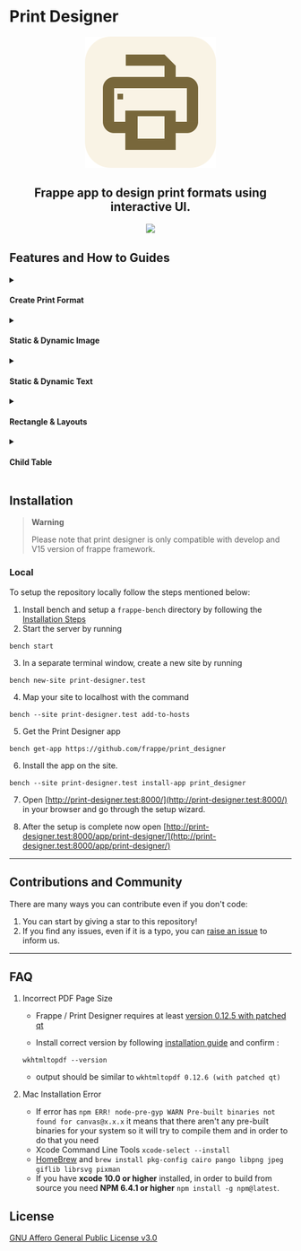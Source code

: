 # Print Designer
<div align="center" markdown="1">

![ Print Designer Logo ](print_designer/public/images/print-designer-logo.svg)

</div>
<div align="center" markdown="1" >

## Frappe app to design print formats using interactive UI.

![](https://github.com/frappe/print_designer/assets/39730881/aa62d2e2-e25e-4803-afbc-d3eaf1e4840f)

</div>

## Features and How to Guides
<details>
<summary><h4>Create Print Format</h4></summary>

#### Using Awesomebar

https://github.com/frappe/print_designer/assets/39730881/913649cf-84f6-4284-b373-0997aaa3e356

#### Using Print Page

https://github.com/frappe/print_designer/assets/39730881/502a3e29-8bb5-4ec7-bfda-eaa85505acec
</details>
<details>
<summary><h4>Static & Dynamic Image</h4></summary>

#### Static Image

https://github.com/frappe/print_designer/assets/39730881/4d73d720-2de4-4d0a-9435-f924b8de3b7e

#### Dynamic Image

https://github.com/frappe/print_designer/assets/39730881/c22df30b-9e91-4e1c-9a73-51d85c149412

</details>
<details>
<summary><h4>Static & Dynamic Text</h4></summary>

#### Dynamic Text

https://github.com/frappe/print_designer/assets/39730881/e1c5a970-8df4-443d-828f-a5513fad41df

#### Static Text

https://github.com/frappe/print_designer/assets/39730881/de629a8e-fbec-4449-8e03-f08346ffe460

</details>
<details>
<summary><h4>Rectangle & Layouts</h4></summary>

#### Rectangle

https://github.com/frappe/print_designer/assets/39730881/cc3e64ce-285d-4a60-b249-a4b6dd4d2ce0

</details>
<details>
<summary><h4>Child Table</h4></summary>

https://github.com/frappe/print_designer/assets/39730881/b9cb5db7-1336-475c-9d82-d20c3a6a903e

</details>

## Installation
> **Warning**
>
> Please note that print designer is only compatible with develop and V15 version of frappe framework.
### Local

To setup the repository locally follow the steps mentioned below:

1. Install bench and setup a `frappe-bench` directory by following the [Installation Steps](https://frappeframework.com/docs/user/en/installation)
2. Start the server by running 
```
bench start
```
3. In a separate terminal window, create a new site by running 
```
bench new-site print-designer.test
```
4. Map your site to localhost with the command 
```
bench --site print-designer.test add-to-hosts
```
5. Get the Print Designer app
```
bench get-app https://github.com/frappe/print_designer
```
6. Install the app on the site. 
```
bench --site print-designer.test install-app print_designer
```
7.  Open [http://print-designer.test:8000/](http://print-designer.test:8000/) in your browser and go through the setup wizard. 

8.  After the setup is complete now open [http://print-designer.test:8000/app/print-designer/](http://print-designer.test:8000/app/print-designer/)
---
## Contributions and Community

There are many ways you can contribute even if you don't code:

1. You can start by giving a star to this repository!
1. If you find any issues, even if it is a typo, you can [raise an issue](https://github.com/frappe/print_designer/issues/new) to inform us.

---

## FAQ
1. Incorrect PDF Page Size

    - Frappe / Print Designer requires at least  [version 0.12.5 with patched qt](https://frappeframework.com/docs/v14/user/en/installation#pre-requisites)

    - Install correct version by following [installation guide](https://frappeframework.com/docs/v14/user/en/installation) and confirm : 

    ```
    wkhtmltopdf --version
    ```
    - output should be similar to `wkhtmltopdf 0.12.6 (with patched qt)`


2. Mac Installation Error
    - If error has `npm ERR! node-pre-gyp WARN Pre-built binaries not found for canvas@x.x.x` it means that there aren't any pre-built binaries for your system so it will try to compile them and in order to do that you need 
    - Xcode Command Line Tools `xcode-select --install`
    - [HomeBrew](https://brew.sh/) and `brew install pkg-config cairo pango libpng jpeg giflib librsvg pixman`
    - If you have **xcode 10.0 or higher** installed, in order to build from source you need **NPM 6.4.1 or higher** `npm install -g npm@latest`.

## License

[GNU Affero General Public License v3.0](license.txt)
